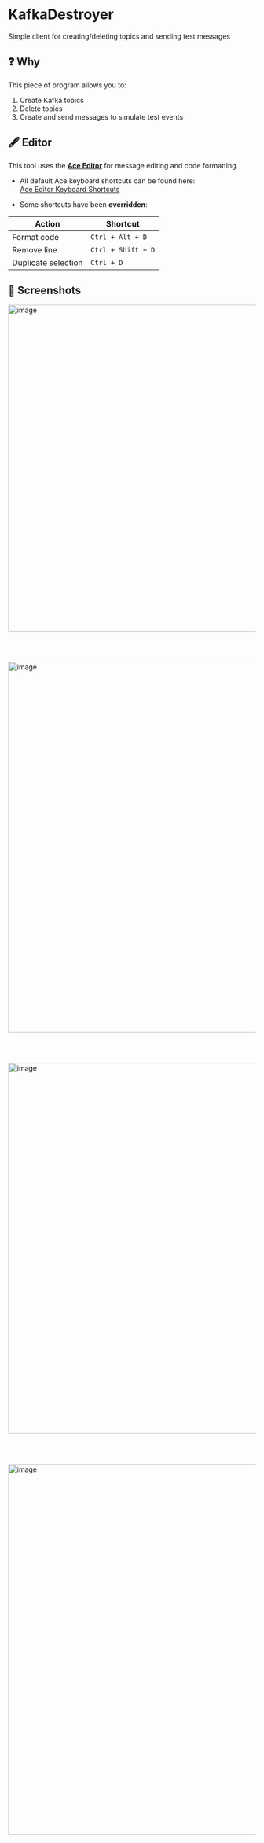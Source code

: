 # KafkaDestroyer
Simple client for creating/deleting topics and sending test messages

## ❓ Why

This piece of program allows you to:
1. Create Kafka topics
2. Delete topics
3. Create and send messages to simulate test events

## 🖋️ Editor

This tool uses the [**Ace Editor**](https://github.com/ajaxorg/ace) for message editing and code formatting.

- All default Ace keyboard shortcuts can be found here:  
  [Ace Editor Keyboard Shortcuts](https://ace.c9.io/demo/keyboard_shortcuts.html)

- Some shortcuts have been **overridden**:

| Action              | Shortcut          |
|---------------------|-------------------|
| Format code         | `Ctrl + Alt + D`  |
| Remove line         | `Ctrl + Shift + D`|
| Duplicate selection | `Ctrl + D`        |

## 📸 Screenshots

<img width="934" height="664" alt="image" src="https://github.com/user-attachments/assets/a41a8ca4-62a5-4b2c-83a3-0605716340c7" />

<br><br>

<img width="1011" height="754" alt="image" src="https://github.com/user-attachments/assets/b8d06daa-cd1f-4c3f-8d3d-46c850e2212d" />

<br><br>

<img width="1011" height="754" alt="image" src="https://github.com/user-attachments/assets/a36941f3-20fd-4617-88a0-a2ca98111910" />

<br><br>

<img width="1011" height="754" alt="image" src="https://github.com/user-attachments/assets/04d23a03-3816-4abb-ade2-e039089a2e8c" />
